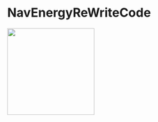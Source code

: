 # NavEnergyReWriteCode
<img src="https://i0.wp.com/navenergy.com/wp-content/uploads/2020/06/NTECnewcolorPNG-copy.png?fit=1280%2C648&ssl=1" width="200"/>

